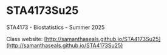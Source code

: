 # STA4173Su25
STA4173 - Biostatistics - Summer 2025

Class website: [http://samanthaseals.github.io/STA4173Su25](http://samanthaseals.github.io/STA4173Su25)
